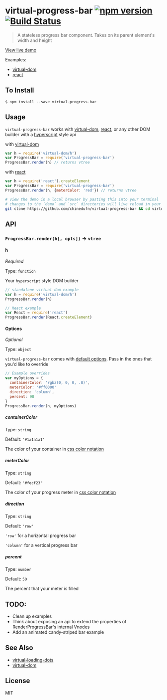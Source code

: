 virtual-progress-bar [![npm version](https://badge.fury.io/js/virtual-progress-bar.svg)](http://badge.fury.io/js/virtual-progress-bar) [![Build Status](https://travis-ci.org/chinedufn/virtual-progress-bar.svg?branch=master)](https://travis-ci.org/chinedufn/virtual-progress-bar)
===============

> A stateless progress bar component. Takes on its parent element's width and height

[View live demo](http://chinedufn.github.io/virtual-progress-bar/)

Examples:

- [virtual-dom](demo/standalone-virtual-dom.js)
- [react](demo/react.js)

## To Install

```
$ npm install --save virtual-progress-bar
```

## Usage

`virtual-progress-bar` works with [virtual-dom](https://github.com/Matt-Esch/virtual-dom),
[react](https://npmjs.com/package/react), or any other DOM builder with a [hyperscript](https://github.com/Raynos/virtual-hyperscript#hselector-properties-children) style api

with [virtual-dom](https://github.com/Matt-Esch/virtual-dom)

```js
var h = require('virtual-dom/h')
var ProgressBar = require('virtual-progress-bar')
ProgressBar.render(h) // returns vtree
```

with [react](https://npmjs.com/package/react)

```js
var h = require('react').createElement
var ProgressBar = require('virtual-progress-bar')
ProgressBar.render(h, {meterColor: 'red'}) // returns vtree
```


```sh
# view the demo in a local browser by pasting this into your terminal
# changes to the `demo` and `src` directories will live reload in your browser
git clone https://github.com/chinedufn/virtual-progress-bar && cd virtual-progress-bar && npm install && npm run demo
```

## API

### `ProgressBar.render(h[, opts])` -> `vtree`

#### h

*Required*

Type: `function`

Your `hyperscript` style DOM builder

```js
// standalone virtual-dom example
var h = require('virtual-dom/h')
ProgressBar.render(h)
```

```js
// React example
var React = require('react')
ProgressBar.render(React.createElement)
```

#### Options

*Optional*

Type: `object`

`virtual-progress-bar` comes with [default options](src/default-options.js). Pass in the ones that you'd like to override

```js
// Example overrides
var myOptions = {
  containerColor: 'rgba(0, 0, 0, .8)',
  meterColor: '#ff0000'
  direction: 'column',
  percent: 90
}
ProgressBar.render(h, myOptions)
```

##### containerColor

Type: `string`

Default: `'#1a1a1a1'`

The color of your container in [css color notation](https://developer.mozilla.org/en-US/docs/Web/CSS/color)

##### meterColor

Type: `string`

Default: `'#fecf23'`

The color of your progress meter in [css color notation](https://developer.mozilla.org/en-US/docs/Web/CSS/color)

##### direction

Type: `string`

Default: `'row'`

`'row'` for a horizontal progress bar

`'column'` for a vertical progress bar

##### percent

Type: `number`

Default: `50`

The percent that your meter is filled

## TODO:

- Clean up examples
- Think about exposing an api to extend the properties of RenderProgressBar's internal Vnodes
- Add an animated candy-striped bar example

## See Also

- [virtual-loading-dots](https://github.com/chinedufn/virtual-loading-dots)
- [virtual-dom](https://github.com/Matt-Esch/virtual-dom)

## License

MIT
